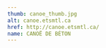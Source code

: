 ```yaml
---
thumb: canoe_thumb.jpg
alt: canoe.etsmtl.ca
href: http://canoe.etsmtl.ca/
name: CANOË DE BÉTON
---
```

